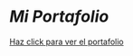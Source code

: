*<h1>Mi Portafolio</h1>*

<a href="https://simontomas.github.io/portafolio/index.html">Haz click para ver el portafolio</a>
